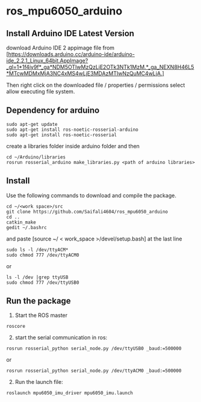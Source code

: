 # ros_mpu6050_arduino
## Install Arduino IDE Latest Version 
 download Arduino IDE 2 appimage file from [https://downloads.arduino.cc/arduino-ide/arduino-ide_2.2.1_Linux_64bit.AppImage?_gl=1*1f4iy9f*_ga*NDM5OTIwMzQzLjE2OTk3NTk1MzM.*_ga_NEXN8H46L5*MTcwMDMxMjA3NC4xMS4wLjE3MDAzMTIwNzQuMC4wLjA.] 
 
 Then right click on the downloaded file / properties / permissions  select allow executing file system.
 
## Dependency for arduino
  ```
  sudo apt-get update
  sudo apt-get install ros-noetic-rosserial-arduino
  sudo apt-get install ros-noetic-rosserial
 ```
create a libraries folder inside arduino folder and then
  ```
  cd ~/Arduino/libraries
  rosrun rosserial_arduino make_libraries.py <path of arduino libraries>
  ```

## Install

Use the following commands to download and compile the package.

```
cd ~/<work space>/src
git clone https://github.com/Saifali4604/ros_mpu6050_arduino
cd ..
catkin_make
gedit ~/.bashrc
```
and paste [source ~/ < work_space >/devel/setup.bash] at the last line
```
sudo ls -l /dev/ttyACM* 
sudo chmod 777 /dev/ttyACM0
```
or
```
ls -l /dev |grep ttyUSB
sudo chmod 777 /dev/ttyUSB0
```

## Run the package
1. Start the ROS master
```
roscore
```
2. start the serial communication in ros:
``` 
rosrun rosserial_python serial_node.py /dev/ttyUSB0 _baud:=500000
```
or 
```
rosrun rosserial_python serial_node.py /dev/ttyACM0 _baud:=500000
```
2. Run the launch file:
```
roslaunch mpu6050_imu_driver mpu6050_imu.launch
```
